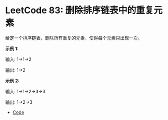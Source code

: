 # LeetCode 83: 删除排序链表中的重复元素
给定一个排序链表，删除所有重复的元素，使得每个元素只出现一次。

**示例 1:**

输入: 1->1->2

输出: 1->2

**示例 2:**

输入: 1->1->2->3->3

输出: 1->2->3

- [Code](./deleteDuplicates.c)
